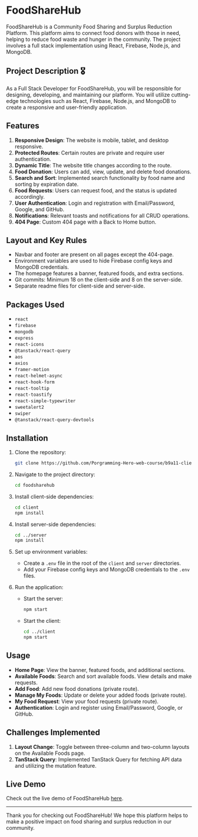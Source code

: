 # FoodShareHub

FoodShareHub is a Community Food Sharing and Surplus Reduction Platform. This platform aims to connect food donors with those in need, helping to reduce food waste and hunger in the community. The project involves a full stack implementation using React, Firebase, Node.js, and MongoDB.

## Project Description 🎖

As a Full Stack Developer for FoodShareHub, you will be responsible for designing, developing, and maintaining our platform. You will utilize cutting-edge technologies such as React, Firebase, Node.js, and MongoDB to create a responsive and user-friendly application.

## Features

1. **Responsive Design**: The website is mobile, tablet, and desktop responsive.
2. **Protected Routes**: Certain routes are private and require user authentication.
3. **Dynamic Title**: The website title changes according to the route.
4. **Food Donation**: Users can add, view, update, and delete food donations.
5. **Search and Sort**: Implemented search functionality by food name and sorting by expiration date.
6. **Food Requests**: Users can request food, and the status is updated accordingly.
7. **User Authentication**: Login and registration with Email/Password, Google, and GitHub.
8. **Notifications**: Relevant toasts and notifications for all CRUD operations.
9. **404 Page**: Custom 404 page with a Back to Home button.

## Layout and Key Rules

- Navbar and footer are present on all pages except the 404-page.
- Environment variables are used to hide Firebase config keys and MongoDB credentials.
- The homepage features a banner, featured foods, and extra sections.
- Git commits: Minimum 18 on the client-side and 8 on the server-side.
- Separate readme files for client-side and server-side.

## Packages Used

- `react`
- `firebase`
- `mongodb`
- `express`
- `react-icons`
- `@tanstack/react-query`
- `aos`
- `axios`
- `framer-motion`
- `react-helmet-async`
- `react-hook-form`
- `react-tooltip`
- `react-toastify`
- `react-simple-typewriter`
- `sweetalert2`
- `swiper`
- `@tanstack/react-query-devtools`

## Installation

1. Clone the repository:
    ```bash
    git clone https://github.com/Porgramming-Hero-web-course/b9a11-client-side-Oishee90
    ```

2. Navigate to the project directory:
    ```bash
    cd foodsharehub
    ```

3. Install client-side dependencies:
    ```bash
    cd client
    npm install
    ```

4. Install server-side dependencies:
    ```bash
    cd ../server
    npm install
    ```

5. Set up environment variables:
    - Create a `.env` file in the root of the `client` and `server` directories.
    - Add your Firebase config keys and MongoDB credentials to the `.env` files.

6. Run the application:
    - Start the server:
        ```bash
        npm start
        ```
    - Start the client:
        ```bash
        cd ../client
        npm start
        ```

## Usage

- **Home Page**: View the banner, featured foods, and additional sections.
- **Available Foods**: Search and sort available foods. View details and make requests.
- **Add Food**: Add new food donations (private route).
- **Manage My Foods**: Update or delete your added foods (private route).
- **My Food Request**: View your food requests (private route).
- **Authentication**: Login and register using Email/Password, Google, or GitHub.

## Challenges Implemented

1. **Layout Change**: Toggle between three-column and two-column layouts on the Available Foods page.
2. **TanStack Query**: Implemented TanStack Query for fetching API data and utilizing the mutation feature.

## Live Demo

Check out the live demo of FoodShareHub [here](https://foodking-website.web.app).

---

Thank you for checking out FoodShareHub! We hope this platform helps to make a positive impact on food sharing and surplus reduction in our community.
